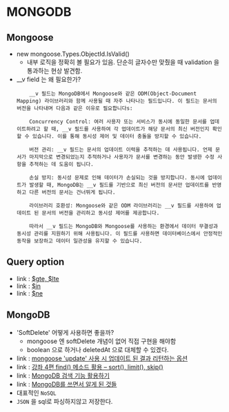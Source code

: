 # MONGODB

## Mongoose
- new mongoose.Types.ObjectId.IsValid()
    - 내부 로직을 정확히 볼 필요가 있음. 단순히 글자수만 맞췄을 때 validation 을 통과하는 현상 발견함.
- __v field 는 왜 필요한가?
    ```
        __v 필드는 MongoDB에서 Mongoose와 같은 ODM(Object-Document Mapping) 라이브러리와 함께 사용될 때 자주 나타나는 필드입니다. 이 필드는 문서의 버전을 나타내며 다음과 같은 이유로 필요합니다s:

        Concurrency Control: 여러 사용자 또는 서비스가 동시에 동일한 문서를 업데이트하려고 할 때, __v 필드를 사용하여 각 업데이트가 해당 문서의 최신 버전인지 확인할 수 있습니다. 이를 통해 동시성 제어 및 데이터 충돌을 방지할 수 있습니다.

        버전 관리: __v 필드는 문서의 업데이트 이력을 추적하는 데 사용됩니다. 언제 문서가 마지막으로 변경되었는지 추적하거나 사용자가 문서를 변경하는 동안 발생한 수정 사항을 추적하는 데 도움이 됩니다.

        손실 방지: 동시성 문제로 인해 데이터가 손실되는 것을 방지합니다. 동시에 업데이트가 발생할 때, MongoDB는 __v 필드를 기반으로 최신 버전의 문서만 업데이트를 반영하고 다른 버전의 문서는 건너뛰게 됩니다.

        라이브러리 호환성: Mongoose와 같은 ODM 라이브러리는 __v 필드를 사용하여 업데이트 된 문서의 버전을 관리하고 동시성 제어를 제공합니다.

        따라서 __v 필드는 MongoDB와 Mongoose를 사용하는 환경에서 데이터 무결성과 동시성 관리를 지원하기 위해 사용됩니다. 이 필드를 사용하면 데이터베이스에서 안정적인 동작을 보장하고 데이터 일관성을 유지할 수 있습니다.
    ```

## Query option
- link : [$gte, $lte](https://mongoosejs.com/docs/tutorials/dates.html)
- link : [$in](https://kb.objectrocket.com/mongo-db/the-mongoose-in-operator-1015)
- link : [$ne](https://www.mongodb.com/docs/manual/reference/operator/query/ne/)

## MongoDB
- 'SoftDelete' 어떻게 사용하면 좋을까?
    - mongoose 엔 softDelete 개념이 없어 직접 구현을 해야함
    - boolean 으로 하거나 deletedAt 으로 대체할 수 있겠다.
- link : [mongoose 'update' 사용 시 업데이트 된 결과 리턴하는 옵션](https://stackoverflow.com/questions/24747189/update-and-return-document-in-mongodb)
- link : [강좌 4편 find() 메소드 활용 – sort(), limit(), skip()](https://velopert.com/516)
- link : [MongoDB 검색 기능 활용하기](https://sy34.net/mongodb-full-text-search/)
- link : [MongoDB를 쓰면서 알게 된 것들](http://bigmatch.i-um.net/2013/12/09/mongodb%EB%A5%BC-%EC%93%B0%EB%A9%B4%EC%84%9C-%EC%95%8C%EA%B2%8C-%EB%90%9C-%EA%B2%83%EB%93%A4/)
- 대표적인 `NoSQL`
- `JSON` 을 sql로 파싱하지않고 저장한다.